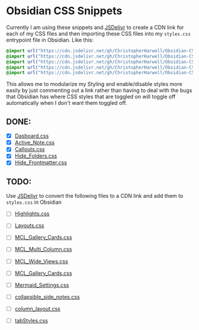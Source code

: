 # Obsidian CSS Snippets

Currently I am using these snippets and [JSDelivr](https://www.jsdelivr.com/github) to create a CDN link for each of my CSS files and then importing these CSS files into my `styles.css` entrypoint file in Obsidian. Like this:

```css
@import url("https://cdn.jsdelivr.net/gh/ChristopherHarwell/Obsidian-CSS@main/Dasboard.css");
@import url("https://cdn.jsdelivr.net/gh/ChristopherHarwell/Obsidian-CSS@main/Active_Note.css");
@import url("https://cdn.jsdelivr.net/gh/ChristopherHarwell/Obsidian-CSS@main/Callouts.css");
@import url("https://cdn.jsdelivr.net/gh/ChristopherHarwell/Obsidian-CSS@main/Hide_Folders.css");
@import url("https://cdn.jsdelivr.net/gh/ChristopherHarwell/Obsidian-CSS@main/Hide_Frontmatter.css");
```

This allows me to modularize my Styling and enable/disable styles more easily by just commenting out a link rather than having to deal with the bugs that Obsidian has where CSS styles that are toggled on will toggle off automatically when I don't want them toggled off.

## DONE:
- [x] [Dasboard.css](https://github.com/ChristopherHarwell/Obsidian-CSS/blob/main/Dasboard.css)
- [x] [Active_Note.css](https://github.com/ChristopherHarwell/Obsidian-CSS/blob/main/Active_Note.css)
- [x] [Callouts.css](https://github.com/ChristopherHarwell/Obsidian-CSS/blob/main/Callouts.css)
- [x] [Hide_Folders.css](https://github.com/ChristopherHarwell/Obsidian-CSS/blob/main/Hide_Folders.css)
- [x] [Hide_Frontmatter.css](https://github.com/ChristopherHarwell/Obsidian-CSS/blob/main/Hide_Frontmatter.css)

## TODO:
Use [JSDelivr](https://www.jsdelivr.com/github) to convert the following files to a CDN link and add them to `styles.css` in Obsidian
- [ ] [Highlights.css](https://github.com/ChristopherHarwell/Obsidian-CSS/blob/main/Highlights.css)
- [ ] [Layouts.css](https://github.com/ChristopherHarwell/Obsidian-CSS/blob/main/Layouts.css)
- [ ] [MCL_Gallery_Cards.css](https://github.com/ChristopherHarwell/Obsidian-CSS/blob/main/MCL_Gallery_Cards.css)
- [ ] [MCL_Multi_Column.css](https://github.com/ChristopherHarwell/Obsidian-CSS/blob/main/MCL_Multi_Column.css)
- [ ] [MCL_Wide_Views.css](https://github.com/ChristopherHarwell/Obsidian-CSS/blob/main/MCL_Gallery_Views.css)
- [ ] [MCL_Gallery_Cards.css](https://github.com/ChristopherHarwell/Obsidian-CSS/blob/main/MCL_Gallery_Cards.css)
- [ ] [Mermaid_Settings.css](https://github.com/ChristopherHarwell/Obsidian-CSS/blob/main/Mermaid_Settings.css)
- [ ] [collapsible_side_notes.css](https://github.com/ChristopherHarwell/Obsidian-CSS/blob/main/collapsible_side_notes.css)
- [ ] [column_layout.css](https://github.com/ChristopherHarwell/Obsidian-CSS/blob/main/column_layout.css)
- [ ] [tabStyles.css](https://github.com/ChristopherHarwell/Obsidian-CSS/blob/main/tabStyles.css)

